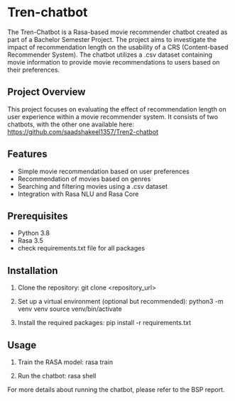 # Tren-chatbot

The Tren-Chatbot is a Rasa-based movie recommender chatbot created as part of a Bachelor Semester Project. The project aims to investigate the impact of recommendation length on the usability of a CRS (Content-based Recommender System). The chatbot utilizes a .csv dataset containing movie information to provide movie recommendations to users based on their preferences.

## Project Overview

This project focuses on evaluating the effect of recommendation length on user experience within a movie recommender system. It consists of two chatbots, with the other one available here:  https://github.com/saadshakeel1357/Tren2-chatbot

## Features

- Simple movie recommendation based on user preferences
- Recommendation of movies based on genres
- Searching and filtering movies using a .csv dataset
- Integration with Rasa NLU and Rasa Core

## Prerequisites

- Python 3.8 
- Rasa 3.5
- check requirements.txt file for all packages

## Installation

1. Clone the repository:
    git clone <repository_url>
   
2. Set up a virtual environment (optional but recommended):
    python3 -m venv venv
    source venv/bin/activate

3. Install the required packages:
    pip install -r requirements.txt
    
## Usage

1. Train the RASA model:
    rasa train

2. Run the chatbot:
    rasa shell

For more details about running the chatbot, please refer to the BSP report.
